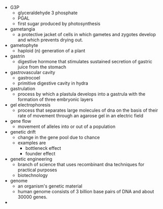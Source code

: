- G3P
	- glyceraldehyde 3 phosphate
	- PGAL
	- first sugar produced by photosynthesis
- gametangia
	- a protective jacket of cells in which gametes and zygotes develop and which prevents drying out.
- gametophyte
	- haploid (n) generation of a plant
- gastrin
	- digestive hormone that stimulates sustained secretion of gastric juice from the stomach
- gastrovascular cavity
	- gastrocoel
	- primitive digestive cavity in hydra
- gastrulation
	- process by which a plastula develops into a gastrula with the formation of three embryonic layers
- gel electrophoresis
	- process that separates large molecules of dna on the basis of their rate of movement through an agarose gel in an electric field
- gene flow
	- movement of alleles into or out of a population
- genetic drift
	- change in the gene pool due to chance
	- examples are
		- bottleneck effect
		- founder effect
- genetic engineering
	- branch of science that uses recombinant dna techniques for practical purposes
	- biotechnology
- genome
	- an organism's genetic material
	- human genome consists of 3 billion base pairs of DNA and about 30000 genes.
-
